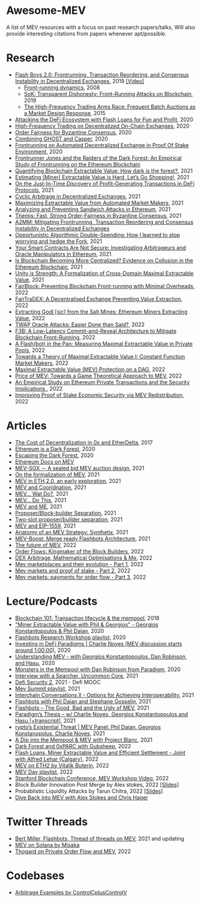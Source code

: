 # Awesome-MEV
A list of MEV resources with a focus on past research papers/talks, Will also provide interesting citations from papers whenever apt/possible.


# Research 

- [Flash Boys 2.0: Frontrunning, Transaction Reordering, and Consensus Instability in Decentralized Exchanges](https://arxiv.org/abs/1904.05234), 2019 [[Video]](https://www.youtube.com/watch?v=vR1v7AQ8i3k)
    - [Front-running dynamics](https://www.sciencedirect.com/science/article/abs/pii/S0022053107000798?via%3Dihub), 2008
    - [SoK: Transparent Dishonesty: Front-Running Attacks on Blockchain](https://papers.ssrn.com/sol3/papers.cfm?abstract_id=3369236), 2019
    - [The High-Frequency Trading Arms Race: Frequent Batch Auctions as a Market Design Response](https://papers.ssrn.com/sol3/papers.cfm?abstract_id=2388265), 2015
- [Attacking the DeFi Ecosystem with Flash Loans for Fun and Profit](https://arxiv.org/pdf/2003.03810.pdf), 2020
- [High-Frequency Trading on Decentralized On-Chain Exchanges](https://arxiv.org/abs/2009.14021), 2020
- [Order Fairness for Byzantine Consensus](https://link.springer.com/chapter/10.1007/978-3-030-56877-1_16), 2020
- [Combining GHOST and Casper](https://arxiv.org/abs/2003.03052), 2020
- [Frontrunning on Automated Decentralized Exchange in Proof Of Stake Environment](https://eprint.iacr.org/2020/1206), 2020
- [Frontrunner Jones and the Raiders of the Dark Forest: An Empirical Study of Frontrunning on the Ethereum Blockchain](https://arxiv.org/pdf/2102.03347.pdf)
- [Quantifying Blockchain Extractable Value: How dark is the forest?](https://arxiv.org/pdf/2101.05511.pdf), 2021
- [Estimating (Miner) Extractable Value is Hard, Let’s Go Shopping!](https://eprint.iacr.org/2021/1231), 2021
- [On the Just-In-Time Discovery of Profit-Generating Transactions in DeFi Protocols](https://arxiv.org/pdf/2103.02228.pdf), 2021
- [Cyclic Arbitrage in Decentralized Exchanges](https://dl.acm.org/doi/10.1145/3487553.3524201), 2021
- [Maximizing Extractable Value from Automated Market Makers](https://arxiv.org/pdf/2106.01870.pdf), 2021
- [Analyzing and Preventing Sandwich Attacks in Ethereum](https://pub.tik.ee.ethz.ch/students/2021-FS/BA-2021-07.pdf), 2021
- [Themis: Fast, Strong Order-Fairness in Byzantine Consensus](https://eprint.iacr.org/2021/1465.pdf), 2021
- [A2MM: Mitigating Frontrunning, Transaction Reordering and Consensus Instability in Decentralized Exchanges](https://arxiv.org/pdf/2106.07371.pdf)
- [Opportunistic Algorithmic Double-Spending: How I learned to stop worrying and hedge the Fork](https://eprint.iacr.org/2021/1182), 2021
- [Your Smart Contracts Are Not Secure: Investigating Arbitrageurs and Oracle Manipulators in Ethereum](https://dl.acm.org/doi/10.1145/3474374.3486916), 2021
- [Is Blockchain Becoming More Centralized? Evidence on Collusion in the Ethereum Blockchain](https://papers.ssrn.com/sol3/papers.cfm?abstract_id=3940678), 2021
- [Unity is Strength: A Formalization of Cross-Domain Maximal Extractable Value](https://arxiv.org/pdf/2112.01472.pdf), 2021
- [FairBlock: Preventing Blockchain Front-running with Minimal Overheads](https://eprint.iacr.org/2022/1066.pdf), 2022
- [FairTraDEX: A Decentralised Exchange Preventing Value Extraction](https://eprint.iacr.org/2022/155), 2022
- [Extracting Godl [sic] from the Salt Mines: Ethereum Miners Extracting Value](https://arxiv.org/pdf/2203.15930.pdf), 2022
- [TWAP Oracle Attacks: Easier Done than Said?](https://eprint.iacr.org/2022/445.pdf), 2022
- [F3B: A Low-Latency Commit-and-Reveal Architecture to Mitigate Blockchain Front-Running](https://arxiv.org/pdf/2205.08529.pdf), 2022
- [A Flash(bot) in the Pan: Measuring Maximal Extractable Value in Private Pools](https://arxiv.org/abs/2206.04185), 2022
- [Towards a Theory of Maximal Extractable Value I: Constant Function Market Makers](https://arxiv.org/abs/2207.11835), 2022
- [Maximal Extractable Value (MEV) Protection on a DAG](https://arxiv.org/abs/2208.00940), 2022
- [Price of MEV: Towards a Game Theoretical Approach to MEV](https://arxiv.org/abs/2208.13464), 2022
- [An Empirical Study on Ethereum Private Transactions and the Security Implications ](https://arxiv.org/abs/2208.02858), 2022
- [Improving Proof of Stake Economic Security via MEV
Redistribution](http://people.eecs.berkeley.edu/~ksk/files/MEV_Redistribution.pdf), 2022


# Articles 
- [The Cost of Decentralization in 0x and EtherDelta](https://hackingdistributed.com/2017/08/13/cost-of-decent/), 2017
- [Ethereum is a Dark Forest](https://www.paradigm.xyz/2020/08/ethereum-is-a-dark-forest), 2020
- [Escaping the Dark Forest](https://www.paradigm.xyz/2020/09/escaping-the-dark-forest), 2020
- [Ethereum Docs on MEV](https://ethereum.org/en/developers/docs/mev/)
- [MEV-SGX -- A sealed bid MEV auction design](https://writings.flashbots.net/research/mev-sgx), 2021
- [On the formalization of MEV](https://writings.flashbots.net/research/formalization-mev), 2021
- [MEV in ETH 2.0, an early exploration](https://writings.flashbots.net/research/mev-eth2), 2021
- [MEV and Cooridnation](https://noma.substack.com/p/mev-and-coordination), 2021
- [MEV... Wat Do?](https://pdaian.com/blog/mev-wat-do/), 2021
- [MEV... Do This](https://pmcgoohan.medium.com/mev-do-this-beb2754bca63), 2021
- [MEV and ME](https://research.paradigm.xyz/MEV), 2021
- [Proposer/Block-builder Separation](https://ethresear.ch/t/proposer-block-builder-separation-friendly-fee-market-designs/9725), 2021
- [Two-slot proposer/builder separation](https://ethresear.ch/t/two-slot-proposer-builder-separation/10980), 2021
- [MEV and EIP-1559](https://hackmd.io/@flashbots/MEV-1559), 2021
- [Anatomy of an MEV Strategy: Synthetix](https://bertcmiller.com/2021/09/05/mev-synthetix.html), 2021
- [MEV-Boost: Merge ready Flashbots Architecture](https://ethresear.ch/t/mev-boost-merge-ready-flashbots-architecture/11177), 2021
- [The future of MEV](https://fbifemboy.substack.com/p/the-future-of-maximal-extractable), 2022
- [Order Flows: Kingmaker of the Block Builders](https://noxx.substack.com/p/order-flows-kingmaker-of-the-block), 2022
- [DEX Arbitrage, Mathematical Optimisations & Me](https://noxx.substack.com/p/dex-arbitrage-mathematical-optimisations), 2022
- [Mev marketplaces and their evolution - Part 1](https://mirror.xyz/0xshittrader.eth/WiV8DM3I6abNMVsXf-DqioYb2NglnfjmM-zSsw2ruG8), 2022
- [Mev markets and proof of stake - Part 2](https://mirror.xyz/0xshittrader.eth/c6J_PCK87K3joTWmLEtG6qVN6BFXLBZxQniReYSEjLI), 2022
- [Mev markets: payments for order flow - Part 3](https://mirror.xyz/0xshittrader.eth/f2VSuoZ91vAbCv82MtWM-Gosyf_DeUXfPlDx3EYV3RM), 2022

# Lecture/Podcasts
- [Blockchain 101: Transaction lifecycle & the mempool](https://www.zeroknowledge.fm/44), 2018
- ["Miner Extractable Value with Phil & Georgios" - Georgios Konstantopoulos & Phil Daian](https://www.youtube.com/watch?v=0fHgAAKR9u8), 2020
- [Flashbots Research Workshop playlist](https://www.youtube.com/watch?v=KDpdktixG5w&list=PLRHMe0bxkuelLKy7oN409xqG_adEjYtxB), 2020
- [Investing in DeFi Paradigms | Charlie Noyes (MEV discussion starts around 1:00:00)](http://podcast.banklesshq.com/26-eth-has-to-be-money-charlie-noyes), 2020
- [Understanding MEV - with Georgios Konstantopoulos, Dan Robinson, and Hasu](https://anchor.fm/uncommoncore/episodes/Understanding-MEV---with-Georgios-Konstantopoulos--Dan-Robinson--and-Hasu-ejtp3j), 2020
- [Monsters in the Mempool with Dan Robinson from Paradigm](https://www.zeroknowledge.fm/153), 2020
- [Interview with a Searcher, Uncommon Core](https://www.youtube.com/watch?v=6jfSlDvH77k), 2021
- [Defi Security 2](https://www.youtube.com/watch?v=GIHa2GQJY1k), 2021 - Defi MOOC
- [Mev Summit playlist](https://www.youtube.com/watch?v=ZfkzLlcb4kw&list=PLRHMe0bxkuelaa4Crh8sSrWNP1BHfPpqY), 2021
- [Interchain Conversations II - Options for Achieving Interoperability](https://www.youtube.com/watch?v=QdnQUIPeIzY), 2021
- [Flashbots with Phil Daian and Stephane Gosselin](https://www.zeroknowledge.fm/168), 2021
- [Flashbots – The Good, Bad and the Ugly of MEV](https://epicenter.tv/episodes/389/), 2021
- [Paradigm’s Thesis – w/ Charlie Noyes, Georgios Konstantopoulos and Hasu [+transcript]](https://uncommoncore.co/25-episode-charlie-noyes-georgios-konstantopoulos-and-hasu/), 2021
- [rypto’s Existential Threat | MEV Panel: Phil Daian, Georgios Konstanopolus, Charlie Noyes](http://podcast.banklesshq.com/66-cryptos-existential-threat-mev-panel-phil-daian-georgios-konstanopolus-charlie-noyes), 2021
- [A Dip into the Mempool & MEV with Project Blanc](https://zeroknowledge.fm/216-2/), 2021
- [Dark Forest and 0xPARC with Gubsheep](https://zeroknowledge.fm/226-2/), 2022
- [Flash Loans, Miner Extractable Value and Efficient Settlement - Joint with Alfred Lehar (Calgary)](https://www.youtube.com/watch?v=0fHgAAKR9u8), 2022
- [MEV on ETH2 by Vitalik Buterin](https://www.youtube.com/watch?v=OD54WfVuDWw), 2022
- [MEV Day playlist](https://www.youtube.com/watch?v=vhxIjEnhutw&list=PLRHMe0bxkuel3w3C7P_WVvp9ShLi3HKRI), 2022
- [Stanford Blockchain Conference, MEV Workshop Video](https://www.youtube.com/watch?v=5JmER64a0Xk), 2022
- Block Builder Innovation Post Merge by Alex stokes, 2022 [[Slides]](https://docs.google.com/presentation/d/1gU3sBviud5WKrbytAnKa8gijVG_uC8weJ8KXfy6u30U/edit#slide=id.p)
- Probablistic Liquidity Attacks by Tarun Chitra, 2022 [[Slides]](https://drive.google.com/file/d/1kCsmC52Jbhj8bpQMMo3-Z92P6L5E5hxl/view)
- [Dive Back into MEV with Alex Stokes and Chris Hager](https://zeroknowledge.fm/243-2/)

# Twitter Threads
- [Bert Miller, Flashbots, Thread of threads on MEV](https://twitter.com/bertcmiller/status/1402665992422047747), 2021 and updating
- [MEV on Solana by Misaka](https://twitter.com/0xmisaka/status/1506318206281170964?s=20&t=oyP3aDxxL20dGcwdmmUelQ)
- [Thogard on Private Order Flow and MEV](https://twitter.com/ThogardPvP/status/1565966198063345664?s=20&t=LP7_yqy5JGXMij-fGhrFGQ), 2022


# Codebases
- [Arbitrage Examples by ControlCplusControlV](https://github.com/ControlCplusControlV/Arbitrage-Example)


